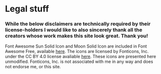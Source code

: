 <h1>Legal stuff</h1>
<h3>
  While the below disclaimers are technically required by their
  license-holders I would like to also sincerely thank all the
  creators whose work makes this site look great. Thank you!
</h3>
<p>
  Font Awesome Sun Solid Icon and Moon Solid Icon are included in Font
  Awesome Free, available 
  <a
    className="legal-link"
    href="https://fontawesome.com/icons?d=gallery&m=free"
    target="_blank"
    rel="noopener noreferrer"
  >
    here</a>. The icons are licensed by Fonticons, Inc. under the CC BY 4.0
  license avaliable 
  <a
    className="legal-link"
    href="https://fontawesome.com/license/free"
    target="_blank"
    rel="noopener noreferrer"
  >
    here</a>. These icons are presented here unmodified. Fonticons, Inc. is not
  associated with me in any way and does not endorse me, or this site.
</p>